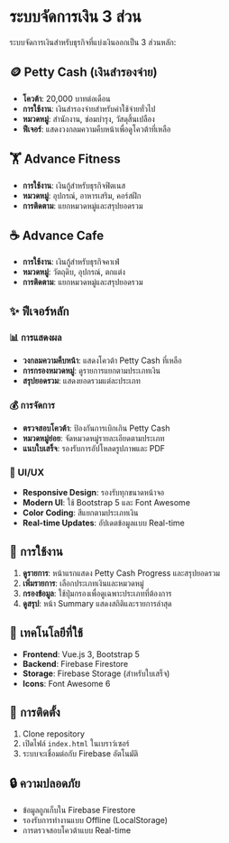 # ระบบจัดการเงิน 3 ส่วน

ระบบจัดการเงินสำหรับธุรกิจที่แบ่งเงินออกเป็น 3 ส่วนหลัก:

## 🪙 Petty Cash (เงินสำรองจ่าย)
- **โควต้า**: 20,000 บาทต่อเดือน
- **การใช้งาน**: เงินสำรองจ่ายสำหรับค่าใช้จ่ายทั่วไป
- **หมวดหมู่**: สำนักงาน, ซ่อมบำรุง, วัสดุสิ้นเปลือง
- **ฟีเจอร์**: แสดงวงกลมความคืบหน้าเพื่อดูโควต้าที่เหลือ

## 🏋️ Advance Fitness
- **การใช้งาน**: เงินกู้สำหรับธุรกิจฟิตเนส
- **หมวดหมู่**: อุปกรณ์, อาหารเสริม, คอร์สฝึก
- **การติดตาม**: แยกหมวดหมู่และสรุปยอดรวม

## ☕ Advance Cafe
- **การใช้งาน**: เงินกู้สำหรับธุรกิจคาเฟ่
- **หมวดหมู่**: วัตถุดิบ, อุปกรณ์, ตกแต่ง
- **การติดตาม**: แยกหมวดหมู่และสรุปยอดรวม

## ✨ ฟีเจอร์หลัก

### 📊 การแสดงผล
- **วงกลมความคืบหน้า**: แสดงโควต้า Petty Cash ที่เหลือ
- **การกรองหมวดหมู่**: ดูรายการแยกตามประเภทเงิน
- **สรุปยอดรวม**: แสดงยอดรวมแต่ละประเภท

### 💰 การจัดการ
- **ตรวจสอบโควต้า**: ป้องกันการเบิกเกิน Petty Cash
- **หมวดหมู่ย่อย**: จัดหมวดหมู่รายละเอียดตามประเภท
- **แนบใบเสร็จ**: รองรับการอัปโหลดรูปภาพและ PDF

### 📱 UI/UX
- **Responsive Design**: รองรับทุกขนาดหน้าจอ
- **Modern UI**: ใช้ Bootstrap 5 และ Font Awesome
- **Color Coding**: สีแยกตามประเภทเงิน
- **Real-time Updates**: อัปเดตข้อมูลแบบ Real-time

## 🚀 การใช้งาน

1. **ดูรายการ**: หน้าแรกแสดง Petty Cash Progress และสรุปยอดรวม
2. **เพิ่มรายการ**: เลือกประเภทเงินและหมวดหมู่
3. **กรองข้อมูล**: ใช้ปุ่มกรองเพื่อดูเฉพาะประเภทที่ต้องการ
4. **ดูสรุป**: หน้า Summary แสดงสถิติและรายการล่าสุด

## 🔧 เทคโนโลยีที่ใช้

- **Frontend**: Vue.js 3, Bootstrap 5
- **Backend**: Firebase Firestore
- **Storage**: Firebase Storage (สำหรับใบเสร็จ)
- **Icons**: Font Awesome 6

## 📱 การติดตั้ง

1. Clone repository
2. เปิดไฟล์ `index.html` ในเบราว์เซอร์
3. ระบบจะเชื่อมต่อกับ Firebase อัตโนมัติ

## 🔒 ความปลอดภัย

- ข้อมูลถูกเก็บใน Firebase Firestore
- รองรับการทำงานแบบ Offline (LocalStorage)
- การตรวจสอบโควต้าแบบ Real-time 